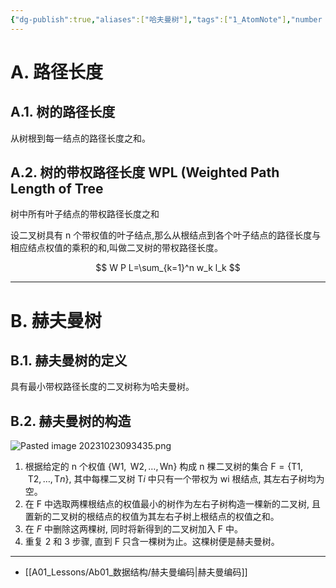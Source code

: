 ```yaml
---
{"dg-publish":true,"aliases":["哈夫曼树"],"tags":["1_AtomNote"],"number headings":"auto, first-level 1, max 6, A.1.","Created-Date":"2023-10-23 09:25:38","Modified-Date":"2024-04-18 11:53:23","permalink":"/A01_Lessons/Ab01_数据结构/赫夫曼树/","dgPassFrontmatter":true}
---
```





# A. 路径长度

## A.1. 树的路径长度

从树根到每一结点的路径长度之和。


## A.2. 树的带权路径长度 WPL (Weighted Path Length of Tree

树中所有叶子结点的带权路径长度之和

设二叉树具有 n 个带权值的叶子结点,那么从根结点到各个叶子结点的路径长度与相应结点权值的乘积的和,叫做二叉树的带权路径长度。


$$
W P L=\sum_{k=1}^n w_k l_k
$$


---

# B. 赫夫曼树

## B.1. 赫夫曼树的定义


具有最小带权路径长度的二叉树称为哈夫曼树。




## B.2. 赫夫曼树的构造


![Pasted image 20231023093435.png](/img/user/Z02_ObFiles/Attachments/Pasted%20image%2020231023093435.png)

1. 根据给定的 $\mathrm{n}$ 个权值 $\{\mathrm{W} 1, \mathrm{~W} 2, \ldots, \mathrm{Wn}\}$ 构成 $\mathrm{n}$ 棵二叉树的集合 $\mathrm{F}=\{\mathrm{T} 1, \mathrm{~T} 2, \ldots, \mathrm{T} n\}$, 其中每棵二叉树 $\mathrm{T} i$ 中只有一个带权为 wi 根结点, 其左右子树均为空。
2. 在 $\mathrm{F}$ 中选取两棵根结点的权值最小的树作为左右子树构造一棵新的二叉树, 且置新的二叉树的根结点的权值为其左右子树上根结点的权值之和。
3. 在 $F$ 中删除这两棵树, 同时将新得到的二叉树加入 F 中。
4. 重复 2 和 3 步骤, 直到 $\mathrm{F}$ 只含一棵树为止。这棵树便是赫夫曼树。









---

- [[A01_Lessons/Ab01_数据结构/赫夫曼编码\|赫夫曼编码]]